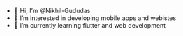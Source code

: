 - 👋 Hi, I’m @Nikhil-Gududas
- 👀 I’m interested in developing mobile apps and webistes
- 🌱 I’m currently learning flutter and web development


<!---
Nikhil-Gududas/Nikhil-Gududas is a ✨ special ✨ repository because its `README.md` (this file) appears on your GitHub profile.
You can click the Preview link to take a look at your changes.
--->

